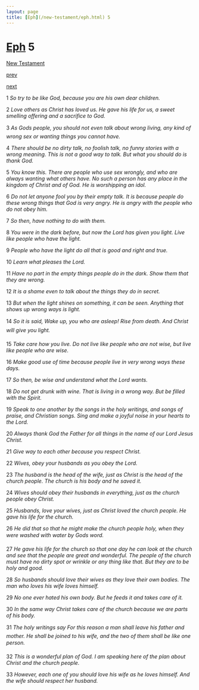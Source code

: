 ```yaml
---
layout: page
title: [Eph](/new-testament/eph.html) 5
---
```


# [Eph](/new-testament/eph.html) 5

[New Testament](/new-testament.html)


[prev](/new-testament/eph/eph-4.html)


[next](/new-testament/eph/eph-6.html)

1 _So try to be like God, because you are his own dear children._

2 _Love others as Christ has loved us. He gave his life for us, a sweet smelling offering and a sacrifice to God._

3 _As Gods people, you should not even talk about wrong living, any kind of wrong sex or wanting things you cannot have._

4 _There should be no dirty talk, no foolish talk, no funny stories with a wrong meaning.  This is not a good way to talk. But what you should do is thank God._

5 _You know this. There are people who use sex wrongly, and who are always wanting what others have. No such a person has any place in the kingdom of Christ and of God.  He is worshipping an idol._

6 _Do not let anyone fool you by their empty talk. It is because people do these wrong things that God is very angry. He is angry with the people who do not obey him._

7 _So then, have nothing to do with them._

8 _You were in the dark before, but now the Lord has given you light. Live like people who have the light._

9 _People who have the light do all that is good and right and true._

10 _Learn what pleases the Lord._

11 _Have no part in the empty things people do in the dark. Show them that they are wrong._

12 _It is a shame even to talk about the things they do in secret._

13 _But when the light shines on something, it can be seen. Anything that shows up wrong ways is light._

14 _So it is said, Wake up, you who are asleep! Rise from death. And Christ will give you light._

15 _Take care how you live. Do not live like people who are not wise, but live like people who are wise._

16 _Make good use of time because people live in very wrong ways these days._

17 _So then, be wise and understand what the Lord wants._

18 _Do not get drunk with wine. That is living in a wrong way. But be filled with the Spirit._

19 _Speak to one another by the songs in the holy writings, and songs of praise, and Christian songs. Sing and make a joyful noise in your hearts to the Lord._

20 _Always thank God the Father for all things in the name of our Lord Jesus Christ._

21 _Give way to each other because you respect Christ._

22 _Wives, obey your husbands as you obey the Lord._

23 _The husband is the head of the wife, just as Christ is the head of the church people. The church is his body and he saved it._

24 _Wives should obey their husbands in everything, just as the church people obey Christ._

25 _Husbands, love your wives, just as Christ loved the church people. He gave his life for the church._

26 _He did that so that he might make the church people holy, when they were washed with water by Gods word._

27 _He gave his life for the church so that one day he can look at the church and see that the people are great and wonderful. The people of the church must have no dirty spot or wrinkle or any thing like that. But they are to be holy and good._

28 _So husbands should love their wives as they love their own bodies. The man who loves his wife loves himself._

29 _No one ever hated his own body. But he feeds it and takes care of it._

30 _In the same way Christ takes care of the church because we are parts of his body._

31 _The holy writings say For this reason a man shall leave his father and mother. He shall be joined to his wife, and the two of them shall be like one person._

32 _This is a wonderful plan of God. I am speaking here of the plan about Christ and the church people._

33 _However, each one of you should love his wife as he loves himself. And the wife should respect her husband._

